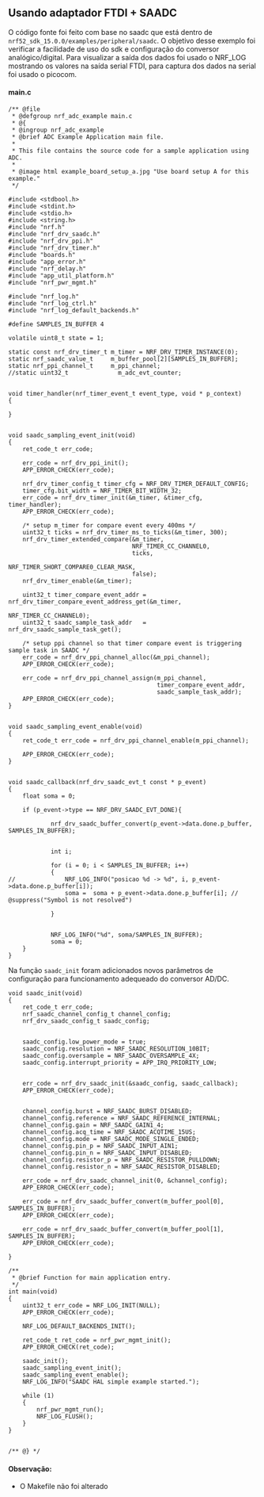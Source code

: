 ## Usando adaptador FTDI + SAADC

O código fonte foi feito com base no saadc que está dentro de
```nrf52_sdk_15.0.0/examples/peripheral/saadc```. O objetivo desse exemplo foi verificar a facilidade de uso do sdk e configuração do conversor analógico/digital. Para visualizar a saída dos dados foi usado o NRF_LOG mostrando os valores na saída serial FTDI, para captura dos dados na serial foi usado o picocom.

#### main.c

```
/** @file
 * @defgroup nrf_adc_example main.c
 * @{
 * @ingroup nrf_adc_example
 * @brief ADC Example Application main file.
 *
 * This file contains the source code for a sample application using ADC.
 *
 * @image html example_board_setup_a.jpg "Use board setup A for this example."
 */

#include <stdbool.h>
#include <stdint.h>
#include <stdio.h>
#include <string.h>
#include "nrf.h"
#include "nrf_drv_saadc.h"
#include "nrf_drv_ppi.h"
#include "nrf_drv_timer.h"
#include "boards.h"
#include "app_error.h"
#include "nrf_delay.h"
#include "app_util_platform.h"
#include "nrf_pwr_mgmt.h"

#include "nrf_log.h"
#include "nrf_log_ctrl.h"
#include "nrf_log_default_backends.h"

#define SAMPLES_IN_BUFFER 4

volatile uint8_t state = 1;

static const nrf_drv_timer_t m_timer = NRF_DRV_TIMER_INSTANCE(0);
static nrf_saadc_value_t     m_buffer_pool[2][SAMPLES_IN_BUFFER];
static nrf_ppi_channel_t     m_ppi_channel;
//static uint32_t              m_adc_evt_counter;


void timer_handler(nrf_timer_event_t event_type, void * p_context)
{

}


void saadc_sampling_event_init(void)
{
    ret_code_t err_code;

    err_code = nrf_drv_ppi_init();
    APP_ERROR_CHECK(err_code);

    nrf_drv_timer_config_t timer_cfg = NRF_DRV_TIMER_DEFAULT_CONFIG;
    timer_cfg.bit_width = NRF_TIMER_BIT_WIDTH_32;
    err_code = nrf_drv_timer_init(&m_timer, &timer_cfg, timer_handler);
    APP_ERROR_CHECK(err_code);

    /* setup m_timer for compare event every 400ms */
    uint32_t ticks = nrf_drv_timer_ms_to_ticks(&m_timer, 300);
    nrf_drv_timer_extended_compare(&m_timer,
                                   NRF_TIMER_CC_CHANNEL0,
                                   ticks,
                                   NRF_TIMER_SHORT_COMPARE0_CLEAR_MASK,
                                   false);
    nrf_drv_timer_enable(&m_timer);

    uint32_t timer_compare_event_addr = nrf_drv_timer_compare_event_address_get(&m_timer,
                                                                                NRF_TIMER_CC_CHANNEL0);
    uint32_t saadc_sample_task_addr   = nrf_drv_saadc_sample_task_get();

    /* setup ppi channel so that timer compare event is triggering sample task in SAADC */
    err_code = nrf_drv_ppi_channel_alloc(&m_ppi_channel);
    APP_ERROR_CHECK(err_code);

    err_code = nrf_drv_ppi_channel_assign(m_ppi_channel,
                                          timer_compare_event_addr,
                                          saadc_sample_task_addr);
    APP_ERROR_CHECK(err_code);
}


void saadc_sampling_event_enable(void)
{
    ret_code_t err_code = nrf_drv_ppi_channel_enable(m_ppi_channel);

    APP_ERROR_CHECK(err_code);
}


void saadc_callback(nrf_drv_saadc_evt_t const * p_event)
{
	float soma = 0;

	if (p_event->type == NRF_DRV_SAADC_EVT_DONE){

	        nrf_drv_saadc_buffer_convert(p_event->data.done.p_buffer, SAMPLES_IN_BUFFER);


	        int i;

	        for (i = 0; i < SAMPLES_IN_BUFFER; i++)
	        {
//	        	NRF_LOG_INFO("posicao %d -> %d", i, p_event->data.done.p_buffer[i]);
	            soma =  soma + p_event->data.done.p_buffer[i]; // @suppress("Symbol is not resolved")

	        }


	        NRF_LOG_INFO("%d", soma/SAMPLES_IN_BUFFER);
	        soma = 0;
	}
}
```
Na função ```saadc_init``` foram adicionados novos parâmetros de configuração para funcionamento adequeado do conversor AD/DC.

```
void saadc_init(void)
{
    ret_code_t err_code;
    nrf_saadc_channel_config_t channel_config;
    nrf_drv_saadc_config_t saadc_config;


    saadc_config.low_power_mode = true;
    saadc_config.resolution = NRF_SAADC_RESOLUTION_10BIT;
    saadc_config.oversample = NRF_SAADC_OVERSAMPLE_4X;
    saadc_config.interrupt_priority = APP_IRQ_PRIORITY_LOW;


    err_code = nrf_drv_saadc_init(&saadc_config, saadc_callback);
    APP_ERROR_CHECK(err_code);


    channel_config.burst = NRF_SAADC_BURST_DISABLED;
    channel_config.reference = NRF_SAADC_REFERENCE_INTERNAL;
    channel_config.gain = NRF_SAADC_GAIN1_4;
    channel_config.acq_time = NRF_SAADC_ACQTIME_15US;
    channel_config.mode = NRF_SAADC_MODE_SINGLE_ENDED;
    channel_config.pin_p = NRF_SAADC_INPUT_AIN1;
    channel_config.pin_n = NRF_SAADC_INPUT_DISABLED;
    channel_config.resistor_p = NRF_SAADC_RESISTOR_PULLDOWN;
    channel_config.resistor_n = NRF_SAADC_RESISTOR_DISABLED;

    err_code = nrf_drv_saadc_channel_init(0, &channel_config);
    APP_ERROR_CHECK(err_code);

    err_code = nrf_drv_saadc_buffer_convert(m_buffer_pool[0], SAMPLES_IN_BUFFER);
    APP_ERROR_CHECK(err_code);

    err_code = nrf_drv_saadc_buffer_convert(m_buffer_pool[1], SAMPLES_IN_BUFFER);
    APP_ERROR_CHECK(err_code);

}
```
```
/**
 * @brief Function for main application entry.
 */
int main(void)
{
    uint32_t err_code = NRF_LOG_INIT(NULL);
    APP_ERROR_CHECK(err_code);

    NRF_LOG_DEFAULT_BACKENDS_INIT();

    ret_code_t ret_code = nrf_pwr_mgmt_init();
    APP_ERROR_CHECK(ret_code);

    saadc_init();
    saadc_sampling_event_init();
    saadc_sampling_event_enable();
    NRF_LOG_INFO("SAADC HAL simple example started.");

    while (1)
    {
        nrf_pwr_mgmt_run();
        NRF_LOG_FLUSH();
    }
}


/** @} */
```

#### Observação:
 - O Makefile não foi alterado